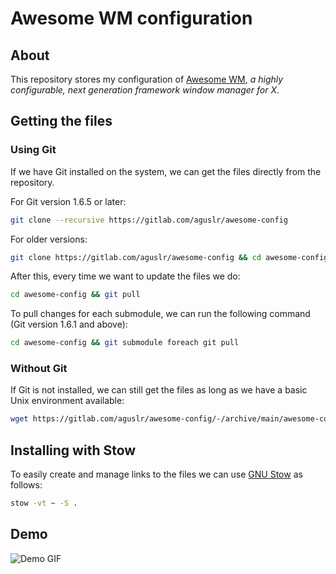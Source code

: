# Awesome WM configuration

## About

This repository stores my configuration of [Awesome WM][awesome], *a highly
configurable, next generation framework window manager for X*.

## Getting the files

### Using Git

If we have Git installed on the system, we can get the files directly from the
repository.

For Git version 1.6.5 or later:

```sh
git clone --recursive https://gitlab.com/aguslr/awesome-config
```

For older versions:

```sh
git clone https://gitlab.com/aguslr/awesome-config && cd awesome-config && git submodule init && git submodule update
```

After this, every time we want to update the files we do:

```sh
cd awesome-config && git pull
```

To pull changes for each submodule, we can run the following command (Git
version 1.6.1 and above):

```sh
cd awesome-config && git submodule foreach git pull
```

### Without Git

If Git is not installed, we can still get the files as long as we have a basic
Unix environment available:

```sh
wget https://gitlab.com/aguslr/awesome-config/-/archive/main/awesome-config-main.tar.gz -O - | tar -xzv --strip-components 1 --exclude={README.md,demo.gif}
```

## Installing with Stow

To easily create and manage links to the files we can use [GNU Stow][stow] as
follows:

```sh
stow -vt ~ -S .
```

## Demo

![Demo GIF](https://gitlab.com/aguslr/awesome-config/raw/main/demo.gif "Demo")

[awesome]: https://awesomewm.org/
[stow]:  https://www.gnu.org/software/stow/

